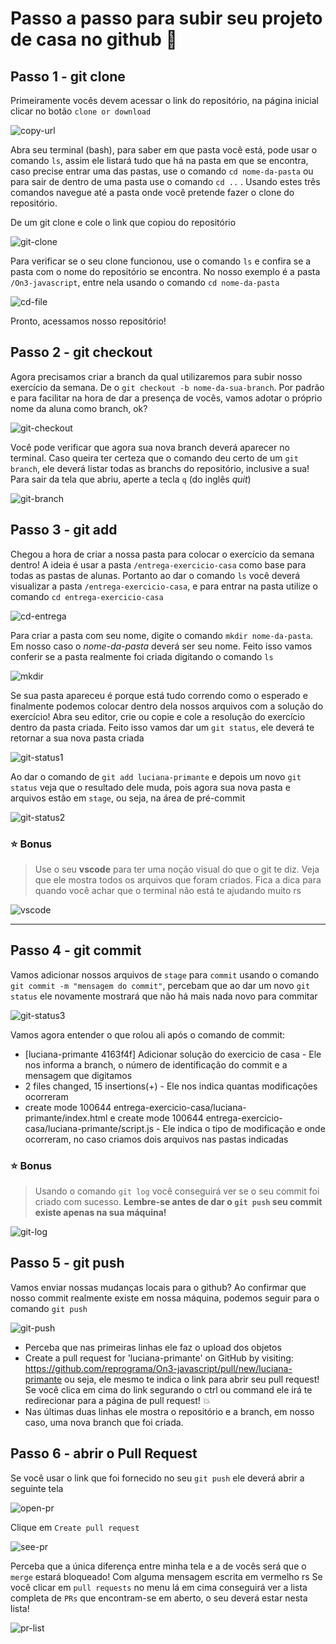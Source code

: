 # Passo a passo para subir seu projeto de casa no github :rocket:

## Passo 1 - git clone

Primeiramente vocês devem acessar o link do repositório, na página inicial clicar no botão `clone or download`

![copy-url](../images/copy-url.png)

Abra seu terminal (bash), para saber em que pasta você está, pode usar o comando `ls`, assim ele listará tudo que há na pasta em que se encontra, caso precise entrar uma das pastas, use o comando `cd nome-da-pasta` ou para sair de dentro de uma pasta use o comando `cd ..` . Usando estes três comandos navegue até a pasta onde você pretende fazer o clone do repositório.

De um git clone e cole o link que copiou do repositório

![git-clone](../images/git-clone.png)

Para verificar se o seu clone funcionou, use o comando `ls` e confira se a pasta com o nome do repositório se encontra. No nosso exemplo é a pasta `/On3-javascript`, entre nela usando o comando `cd nome-da-pasta`

![cd-file](../images/cd-file.png)

Pronto, acessamos nosso repositório!

## Passo 2 - git checkout

Agora precisamos criar a branch da qual utilizaremos para subir nosso exercício da semana. De o `git checkout -b nome-da-sua-branch`. Por padrão e para facilitar na hora de dar a presença de vocês, vamos adotar o próprio nome da aluna como branch, ok?

![git-checkout](../images/git-checkout.png)

Você pode verificar que agora sua nova branch deverá aparecer no terminal. Caso queira ter certeza que o comando deu certo de um `git branch`, ele deverá listar todas as branchs do repositório, inclusive a sua! Para sair da tela que abriu, aperte a tecla `q` (do inglês *quit*)

![git-branch](../images/git-branch.png)

## Passo 3 - git add

Chegou a hora de criar a nossa pasta para colocar o exercício da semana dentro! A ideia é usar a pasta `/entrega-exercicio-casa` como base para todas as pastas de alunas. Portanto ao dar o comando `ls` você deverá visualizar a pasta `/entrega-exercicio-casa`, e para entrar na pasta utilize o comando `cd entrega-exercicio-casa`

![cd-entrega](../images/cd-entrega.png)

Para criar a pasta com seu nome, digite o comando `mkdir nome-da-pasta`. Em nosso caso o *nome-da-pasta* deverá ser seu nome. Feito isso vamos conferir se a pasta realmente foi criada digitando o comando `ls`

![mkdir](../images/mkdir.png)

Se sua pasta apareceu é porque está tudo correndo como o esperado e finalmente podemos colocar dentro dela nossos arquivos com a solução do exercício! Abra seu editor, crie ou copie e cole a resolução do exercício dentro da pasta criada. Feito isso vamos dar um `git status`, ele deverá te retornar a sua nova pasta criada

![git-status1](../images/git-status1.png)

Ao dar o comando de `git add luciana-primante` e depois um novo `git status` veja que o resultado dele muda, pois agora sua nova pasta e arquivos estão em `stage`, ou seja, na área de pré-commit

![git-status2](../images/git-status2.png)

### :star: Bonus

> Use o seu **vscode** para ter uma noção visual do que o git te diz. Veja que ele mostra todos   os arquivos que foram criados. Fica a dica para quando você achar que o terminal não está te    ajudando muito rs

![vscode](../images/vscode.png)

***

## Passo 4 - git commit

Vamos adicionar nossos arquivos de `stage` para `commit` usando o comando `git commit -m "mensagem do commit"`, percebam que ao dar um novo `git status` ele novamente mostrará que não há mais nada novo para commitar

![git-status3](../images/git-status3.png)

Vamos agora entender o que rolou ali após o comando de commit:

  - [luciana-primante 4163f4f] Adicionar solução do exercicio de casa - Ele nos informa a branch, o número de identificação do commit e a mensagem que digitamos
  - 2 files changed, 15 insertions(+) - Ele nos indica quantas modificações ocorreram
  - create mode 100644 entrega-exercicio-casa/luciana-primante/index.html e create mode 100644 entrega-exercicio-casa/luciana-primante/script.js - Ele indica o tipo de modificação e onde ocorreram, no caso criamos dois arquivos nas pastas indicadas

### :star: Bonus

> Usando o comando `git log` você conseguirá ver se o seu commit foi criado com sucesso.          **Lembre-se antes de dar o `git push` seu commit existe apenas na sua máquina!**

![git-log](../images/git-log.png)

## Passo 5 - git push

Vamos enviar nossas mudanças locais para o github? Ao confirmar que nosso commit realmente existe em nossa máquina, podemos seguir para o comando `git push`

![git-push](../images/git-push.png)

  - Perceba que nas primeiras linhas ele faz o upload dos objetos
  - Create a pull request for 'luciana-primante' on GitHub by visiting:
  https://github.com/reprograma/On3-javascript/pull/new/luciana-primante
  ou seja, ele mesmo te indica o link para abrir seu pull request! Se você clica em cima do link segurando o ctrl ou command ele irá te redirecionar para a página de pull request! :boom:
  - Nas últimas duas linhas ele mostra o repositório e a branch, em nosso caso, uma nova branch que foi criada.

## Passo 6 - abrir o Pull Request

Se você usar o link que foi fornecido no seu `git push` ele deverá abrir a seguinte tela

![open-pr](../images/open-pr.png)

Clique em `Create pull request`

![see-pr](../images/see-pr.png)

Perceba que a única diferença entre minha tela e a de vocês será que o `merge` estará bloqueado! Com alguma mensagem escrita em vermelho rs
Se você clicar em `pull requests` no menu lá em cima conseguirá ver a lista completa de `PRs` que encontram-se em aberto, o seu deverá estar nesta lista!

![pr-list](../images/pr-list.png)
